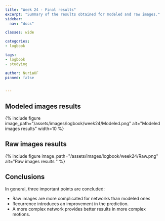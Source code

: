 ```yaml
---
title: "Week 24 - Final results"
excerpt: "Summary of the results obtained for modeled and raw images."
sidebar:
  nav: "docs"

classes: wide

categories:
- logbook

tags:
- logbook
- studying

author: NuriaOF
pinned: false


---
```


## Modeled images results

{% include figure image_path="/assets/images/logbook/week24/Modeled.png" alt="Modeled images results" width=10 %}

## Raw images results

{% include figure image_path="/assets/images/logbook/week24/Raw.png" alt="Raw images results " %}

## Conclusions

In general, three important points are concluded:

- Raw images are more complicated for networks than modeled ones
- Recurrence introduces an improvement in the prediction.
- A more complex network provides better results in more complex motions.
